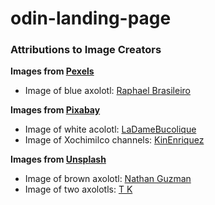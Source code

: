 # odin-landing-page

### Attributions to Image Creators
**Images from [Pexels](https://www.pexels.com/)**
- Image of blue axolotl: [Raphael Brasileiro](https://www.pexels.com/@phael/)

**Images from [Pixabay](https://pixabay.com/)**
- Image of white acolotl: [LaDameBucolique](https://pixabay.com/users/ladamebucolique-4228283/)
- Image of Xochimilco channels: [KinEnriquez](https://pixabay.com/users/kinenriquez-1522280/)

**Images from [Unsplash]()**
- Image of brown axolotl: [Nathan Guzman](https://unsplash.com/@nathanguzman)
- Image of two axolotls: [T K](https://unsplash.com/@katanasharppictures)
